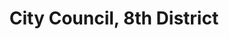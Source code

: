 ---
title: City Council, 8th District
layout: division
categories:
    - chattanooga
excerpt:
ocdid: /country:us/state:tn/place:chattanooga/council_district:8
---